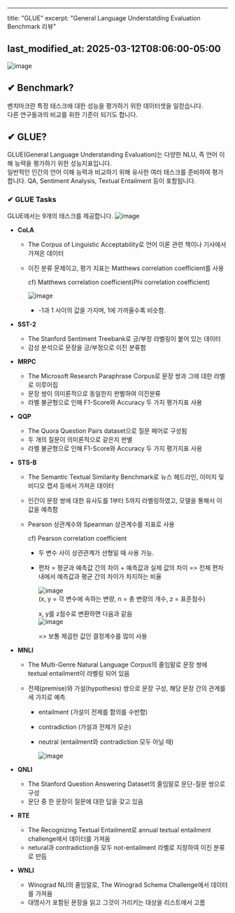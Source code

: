   ---
  title:  "GLUE"
  excerpt: "General Language Understatding Evaluation Benchmark 리뷰"

  last_modified_at: 2025-03-12T08:06:00-05:00
  ---
  ![image](https://github.com/user-attachments/assets/80b9ba50-390d-4aa2-a38b-3eebe367b4b5)

## ✔ Benchmark?

벤치마크란 특정 태스크에 대한 성능을 평가하기 위한 데이터셋을 일컫습니다.  
다른 연구들과의 비교를 위한 기준이 되기도 합니다.

## ✔ GLUE?

GLUE(General Language Understanding Evaluation)는 다양한 NLU, 즉 언어 이해 능력을 평가하기 위한 성능지표입니다.  
일반적인 인간의 언어 이해 능력과 비교하기 위해 유사한 여러 태스크를 준비하여 평가합니다. QA, Sentiment Analysis, Textual Entailment 등이 포함됩니다.

### ✔ GLUE Tasks

GLUE에서는 9개의 태스크를 제공합니다.
![image](https://github.com/user-attachments/assets/a5095ec1-a745-4143-a7dc-1ea01a78d630)


- **CoLA**
  - The Corpus of Linguistic Acceptability로 언어 이론 관련 책이나 기사에서 가져온 데이터
  - 이진 분류 문제이고, 평가 지표는 Matthews correlation coefficient를 사용
  
     cf) Matthews correlation coefficient(Phi correlation coefficient)
    
      ![image](https://github.com/user-attachments/assets/71105637-14e3-4e4c-949b-e68986ceca95)  
       - -1과 1 사이의 값을 가지며, 1에 가까울수록 비슷함.

- **SST-2**
  - The Stanford Sentiment Treebank로 긍/부정 라벨링이 붙어 있는 데이터
  - 감성 분석으로 문장을 긍/부정으로 이진 분류함

- **MRPC**
  - The Microsoft Research Paraphrase Corpus로 문장 쌍과 그에 대한 라벨로 이루어짐
  - 문장 쌍이 의미론적으로 동일한지 판별하여 이진분류
  - 라벨 불균형으로 인해 F1-Score와 Accuracy 두 가지 평가지표 사용

- **QQP**
  - The Quora Question Pairs dataset으로 질문 페어로 구성됨
  - 두 개의 질문이 의미론적으로 같은지 판별
  - 라벨 불균형으로 인해 F1-Score와 Accuracy 두 가지 평가지표 사용
 
- **STS-B**
  - The Semantic Textual Similarity Benchmark로 뉴스 헤드라인, 이미지 및 비디오 캡셔 등에서 가져온 데이터
  - 인간이 문장 쌍에 대한 유사도를 1부터 5까지 라벨링하였고, 모델을 통해서 이 값을 예측함
  - Pearson 상관계수와 Spearman 상관계수를 지표로 사용

    cf) Pearson correlation coefficient  
     - 두 변수 사이 상관관계가 선형일 때 사용 가능.
     - 편차 = 평균과 예측값 간의 차이 + 예측값과 실제 값의 차이
       => 전체 편차 내에서 예측값과 평균 간의 차이가 차지하는 비율
  
        ![image](https://github.com/user-attachments/assets/e8d4a6ab-2068-41ea-a1d9-3d65964c4c34)  
        (x, y = 각 변수에 속하는 변량, n = 총 변량의 개수, z = 표준점수)
  
        x, y를 z점수로 변환하면 다음과 같음  
        ![image](https://github.com/user-attachments/assets/1398c502-b057-4483-926b-09337bf3032d)

       => 보통 제곱한 값인 결정계수를 많이 사용


- **MNLI**
  - The Multi-Genre Natural Language Corpus의 줄임말로 문장 쌍에 textual entailment이 라벨링 되어 있음
  - 전제(premise)와 가설(hypothesis) 쌍으로 문장 구성, 해당 문장 간의 관계를 세 가지로 예측  

    - entailment (가설이 전제를 함의를 수반함)
    - contradiction (가설과 전제가 모순)
    - neutral (entailment와 contradiction 모두 아닐 때)
      
      ![image](https://github.com/user-attachments/assets/2ff609e7-3382-449f-b18f-3db822484e78)

- **QNLI**
  - The Stanford Question Answering Dataset의 줄임말로 문단-질문 쌍으로 구성
  - 문단 중 한 문장이 질문에 대한 답을 갖고 있음
 
- **RTE**
  - The Recognizing Textual Entailment로 annual textual entailment challenge에서 데이터를 가져옴
  - netural과 contradiction을 모두 not-entailment 라벨로 지정하여 이진 분류로 만듬

- **WNLI**
  - Winograd NLI의 줄임말로, The Winograd Schema Challenge에서 데이터를 가져옴
  - 대명사가 포함된 문장을 읽고 그것이 가리키는 대상을 리스트에서 고름
